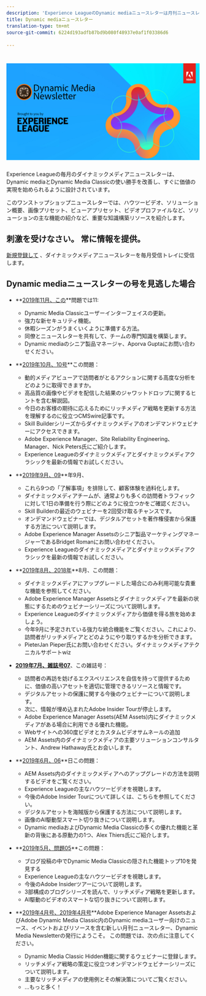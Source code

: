 ```yaml
---
description: 'Experience LeagueのDynamic mediaニュースレターは月刊ニュースレターです。 Dynamic mediaとDynamic Media Classicの使い方をすばやく習得できるように設計されており、すぐに価値を実現できます。 このワンストップショップニュースレターでは、ビデオの制作方法、ソリューションの概要、画像プリセット、ビューアプリセット、ビデオプロファイルなどの主な機能の紹介など、高度な知識構築リソースを利用できます。 '
title: Dynamic mediaニュースレター
translation-type: tm+mt
source-git-commit: 6224d193adfb87bd9b080f48937e0af1f03386d6

---
```



# ![Dynamic mediaニュースレターロゴ](/help/assets/dynamic-media/assets/dynamic-media-newsletter-logo.png)

Experience Leagueの毎月のダイナミックメディアニュースレターは、Dynamic mediaとDynamic Media Classicの使い勝手を改善し、すぐに価値の実現を始められるように設計されています。

このワンストップショップニュースレターでは、ハウツービデオ、ソリューション概要、画像プリセット、ビューアプリセット、ビデオプロファイルなど、ソリューションの主な機能の紹介など、重要な知識構築リソースを紹介します。

## 刺激を受けなさい。 常に情報を提供。

[新規登録して](https://www.adobe.com/subscription/dynamic-media-newsletter.html) 、ダイナミックメディアニュースレターを毎月受信トレイに受信します。

## Dynamic mediaニュースレターの号を見逃した場合

* **[2019年11月、この](https://expleague.azureedge.net/assets/dynamic-media/Dynamic_Media_Newsletter_11_2019_Nov.html)**問題では11:

   * Dynamic Media Classicユーザーインターフェイスの更新。
   * 強力な新セキュリティ機能。
   * 休暇シーズンがうまくいくように準備する方法。
   * 同僚とニュースレターを共有して、チームの専門知識を構築します。
   * Dynamic mediaのシニア製品マネージャ、Aporva Guptaにお問い合わせください。

* **[2019年10月、10号](https://expleague.azureedge.net/assets/dynamic-media/Dynamic_Media_Newsletter_10_2019_Oct.html)**この問題：

   * 動的メディアビューアで訪問者がとるアクションに関する高度な分析をどのように取得できますか。
   * 高品質の画像やビデオを配信した結果のジャワットドロップに関するヒントを含む解説図。
   * 今日のお客様の期待に応えるためにリッチメディア戦略を更新する方法を理解するのに役立つCMSwire記事です。
   * Skill Builderシリーズからダイナミックメディアのオンデマンドウェビナーにアクセスできます。
   * Adobe Experience Manager、Site Reliability Engineering、Manager、Nick Peters氏にご紹介します。
   * Experience Leagueのダイナミックメディアとダイナミックメディアクラシックを最新の情報でお試しください。

* **[2019年9月、09](https://expleague.azureedge.net/assets/dynamic-media/Dynamic_Media_Newsletter_09_2019_Sept.html)**年9月、

   * これら9つの「了解事項」を排除して、顧客体験を過料化します。
   * ダイナミックメディアチームが、通常よりも多くの訪問者トラフィックに対して1日の準備を行う際にどのように役立つかをご確認ください。
   * Skill Builderの最近のウェビナーを2回受け取るチャンスです。
   * オンデマンドウェビナーでは、デジタルアセットを著作権侵害から保護する方法について説明します。
   * Adobe Experience Manager Assetsのシニア製品マーケティングマネージャーであるBridget Romanにお問い合わせください。
   * Experience Leagueのダイナミックメディアとダイナミックメディアクラシックを最新の情報でお試しください。


* **[2019年8月、2018年](https://expleague.azureedge.net/assets/dynamic-media/Dynamic_Media_Newsletter_08_2019_Aug.html)**8月、この問題：

   * ダイナミックメディアにアップグレードした場合にのみ利用可能な貴重な機能を参照してください。
   * Adobe Experience Manager Assetsとダイナミックメディアを最新の状態にするためのウェビナーシリーズについて説明します。
   * Experience Leagueのダイナミックメディアから価値を得る旅を始めましょう。
   * 今年9月に予定されている強力な統合機能をご覧ください。これにより、訪問者がリッチメディアとどのようにやり取りするかを分析できます。
   * PieterJan Pieper氏にお問い合わせください。ダイナミックメディアテクニカルサポートwiz


* **[2019年7月、雑誌号07](https://expleague.azureedge.net/assets/dynamic-media/Dynamic_Media_Newsletter_07_2019_July.html)**、この雑誌号：

   * 訪問者の再訪を妨げるエクスペリエンスを自信を持って提供するために、価値の高いアセットを適切に管理できるリソースと情報です。
   * デジタルアセットの保護に関する今後のウェビナーについて説明します。
   * 次に、情報が埋め込まれたAdobe Insider Tourが停止します。
   * Adobe Experience Manager Assets(AEM Assets)内にダイナミックメディアがある場合に利用できる優れた機能。
   * Webサイトへの360度ビデオとカスタムビデオサムネールの追加
   * AEM Assets内のダイナミックメディアの主要ソリューションコンサルタント、Andrew Hathaway氏とお会いします。

* **[2019年6月、06](https://expleague.azureedge.net/assets/dynamic-media/Dynamic_Media_Newsletter_06_2019_June.html)**日この問題：

   * AEM Assets内のダイナミックメディアへのアップグレードの方法を説明するビデオをご覧ください。
   * Experience Leagueの主なハウツービデオを視聴します。
   * 今後のAdobe Insider Tourについて詳しくは、こちらを参照してください。
   * デジタルアセットを海賊版から保護する方法について説明します。
   * 画像のAI駆動型スマート切り抜きについて説明します。
   * Dynamic mediaおよびDynamic Media Classicの多くの優れた機能と革新の背後にある原動力の1つ、Alex Thiers氏にご紹介します。

* **[2019年5月、問題05](https://expleague.azureedge.net/assets/dynamic-media/Dynamic_Media_Newsletter_05_2019_May.html)**この問題：

   * ブログ投稿の中でDynamic Media Classicの隠された機能トップ10を発見する
   * Experience Leagueの主なハウツービデオを視聴します。
   * 今後のAdobe Insiderツアーについて説明します。
   * 3部構成のブログシリーズを読んで、リッチメディア戦略を更新します。
   * AI駆動のビデオのスマートな切り抜きについて説明します。

* **[2019年4月号、2019年4月号](https://expleague.azureedge.net/assets/dynamic-media/Dynamic_Media_Newsletter_04_2019_April.html)**Adobe Experience Manager AssetsおよびAdobe Dynamic Media Classic内のDynamic mediaユーザー向けのニュース、イベントおよびリソースを含む新しい月刊ニュースレター、Dynamic Media Newsletterの発行にようこそ。 この問題では、次の点に注意してください。
   * Dynamic Media Classic Hidden機能に関するウェビナーに登録します。
   * リッチメディア戦略の策定に役立つオンデマンドウェビナーシリーズについて説明します。
   * 主要なリッチメディアの使用例とその解決策についてご覧ください。
   * ...もっと多く！